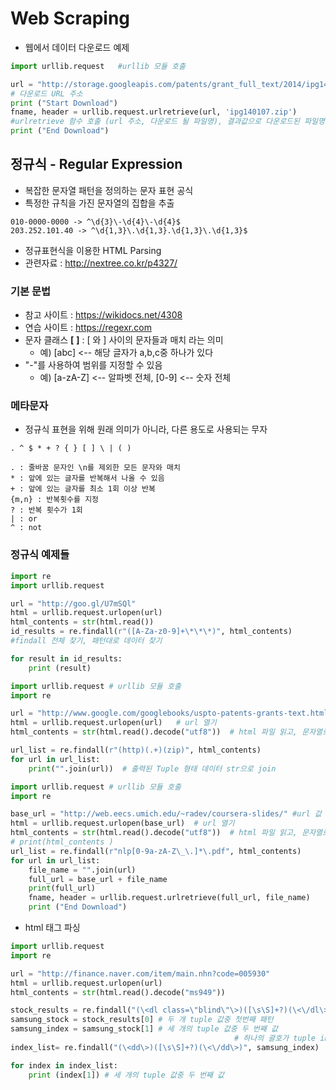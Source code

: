 # Web Scraping
- 웹에서 데이터 다운로드 예제
```python
import urllib.request	#urllib 모듈 호출

url = "http://storage.googleapis.com/patents/grant_full_text/2014/ipg140107.zip"
# 다운로드 URL 주소
print ("Start Download")
fname, header = urllib.request.urlretrieve(url, 'ipg140107.zip')
#urlretrieve 함수 호출 (url 주소, 다운로드 될 파일명), 결과값으로 다운로드된 파일명과 Header 정보를 언패킹
print ("End Download")
```

## 정규식 - Regular Expression
- 복잡한 문자열 패턴을 정의하는 문자 표현 공식
- 특정한 규칙을 가진 문자열의 집합을 추출
```
010-0000-0000 -> ^\d{3}\-\d{4}\-\d{4}$
203.252.101.40 -> ^\d{1,3}\.\d{1,3}.\d{1,3}\.\d{1,3}$
```
- 정규표현식을 이용한 HTML Parsing
- 관련자료 : http://nextree.co.kr/p4327/

### 기본 문법
- 참고 사이트 : https://wikidocs.net/4308
- 연습 사이트 : https://regexr.com
- 문자 클래스 **[** **]** : [ 와 ] 사이의 문자들과 매치 라는 의미
    - 예) [abc] <-- 해당 글자가 a,b,c중 하나가 있다
- "-"를 사용하여 범위를 지정할 수 있음
    - 예) [a-zA-Z]  <-- 알파벳 전체, [0-9]  <-- 숫자 전체    

### 메타문자
- 정규식 표현을 위해 원래 의미가 아니라, 다른 용도로 사용되는 무자
```
. ^ $ * + ? { } [ ] \ | ( )

. : 줄바꿈 문자인 \n를 제외한 모든 문자와 매치
* : 앞에 있는 글자를 반복해서 나올 수 있음
+ : 앞에 있는 글자를 최소 1회 이상 반복
{m,n} : 반복횟수를 지정
? : 반복 횟수가 1회
| : or 
^ : not
```    


### 정규식 예제들
```python
import re
import urllib.request

url = "http://goo.gl/U7mSQl"
html = urllib.request.urlopen(url)
html_contents = str(html.read())
id_results = re.findall(r"([A-Za-z0-9]+\*\*\*)", html_contents)
#findall 전체 찾기, 패턴대로 데이터 찾기

for result in id_results:
    print (result)
```

```python
import urllib.request # urllib 모듈 호출
import re

url = "http://www.google.com/googlebooks/uspto-patents-grants-text.html" #url 값 입력
html = urllib.request.urlopen(url)	 # url 열기
html_contents = str(html.read().decode("utf8"))  # html 파일 읽고, 문자열로 변환

url_list = re.findall(r"(http)(.+)(zip)", html_contents)
for url in url_list:
    print("".join(url))  # 출력된 Tuple 형태 데이터 str으로 join
```

```python
import urllib.request # urllib 모듈 호출
import re

base_url = "http://web.eecs.umich.edu/~radev/coursera-slides/" #url 값 입력
html = urllib.request.urlopen(base_url)	 # url 열기
html_contents = str(html.read().decode("utf8"))  # html 파일 읽고, 문자열로 변환
# print(html_contents )
url_list = re.findall(r"nlp[0-9a-zA-Z\_\.]*\.pdf", html_contents)
for url in url_list:
    file_name = "".join(url)
    full_url = base_url + file_name
    print(full_url)
    fname, header = urllib.request.urlretrieve(full_url, file_name)
    print ("End Download")

```
- html 태그 파싱
```python
import urllib.request
import re

url = "http://finance.naver.com/item/main.nhn?code=005930"
html = urllib.request.urlopen(url)
html_contents = str(html.read().decode("ms949"))

stock_results = re.findall("(\<dl class=\"blind\"\>)([\s\S]+?)(\<\/dl\>)", html_contents)
samsung_stock = stock_results[0] # 두 개 tuple 값중 첫번째 패턴
samsung_index = samsung_stock[1] # 세 개의 tuple 값중 두 번째 값
                                                  # 하나의 괄호가 tuple index가 됨
index_list= re.findall("(\<dd\>)([\s\S]+?)(\<\/dd\>)", samsung_index)

for index in index_list:
    print (index[1]) # 세 개의 tuple 값중 두 번째 값
```

